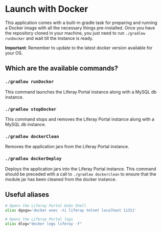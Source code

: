 # Launch with Docker

This application comes with a built-in gradle task for preparing and running a Docker image with all the necessary things pre-installed. Once you have the repository cloned in your machine, you just need to run `./gradlew runDocker` and wait till the instance is ready.

**Important**: Remember to update to the latest docker version available for your OS.

## Which are the available commands?

### `./gradlew runDocker`

This command launches the Liferay Portal instance along with a MySQL db instance.

### `./gradlew stopDocker`

This command stops and removes the Liferay Portal instance along with a MySQL db instance.

### `./gradlew dockerClean`

Removes the application jars from the Liferay Portal instance.

### `./gradlew dockerDeploy`

Deploys the application jars into the Liferay Portal instance. This command should be preceded with a call to `./gradlew dockerclean` to ensure that the module jar has been cleaned from the docker instance.

## Useful aliases

```bash
# Opens the Liferay Portal GoGo Shell
alias dgogo='docker exec -ti liferay telnet localhost 11311'

# Opens the Liferay Portal logs
alias dlog="docker logs liferay -f"
```